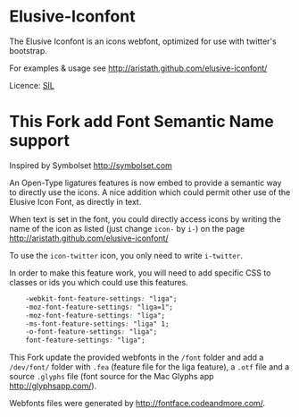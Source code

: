 Elusive-Iconfont
================

The Elusive Iconfont is an icons webfont, optimized for use with twitter's bootstrap.

For examples & usage see http://aristath.github.com/elusive-iconfont/

Licence: [SIL](http://scripts.sil.org/cms/scripts/page.php?site_id=nrsi&id=OFL)


This Fork add Font Semantic Name support
==============================================

Inspired by Symbolset http://symbolset.com

An Open-Type ligatures features is now embed to provide a semantic way to directly use the icons.
A nice addition which could permit other use of the Elusive Icon Font, as directly in text.

When text is set in the font, you could directly access icons by writing the name of the icon as listed (just change `icon-` by `i-`) on the page http://aristath.github.com/elusive-iconfont/

To use the `icon-twitter` icon, you only need to write `i-twitter`.

In order to make this feature work, you will need to add specific CSS to classes or ids you which could use this features.
```css
	-webkit-font-feature-settings: "liga";
	-moz-font-feature-settings: "liga=1";
	-moz-font-feature-settings: "liga";
	-ms-font-feature-settings: "liga" 1;
	-o-font-feature-settings: "liga";
	font-feature-settings: "liga";
```

This Fork update the provided webfonts in the `/font` folder and add a `/dev/font/` folder with `.fea` (feature file for the liga feature), a `.otf` file and a source `.glyphs` file (font source for the Mac Glyphs app http://glyphsapp.com/).

Webfonts files were generated by http://fontface.codeandmore.com/.